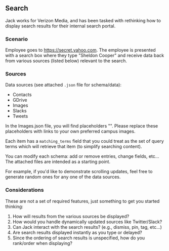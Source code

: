 ## Search
Jack works for Verizon Media, and has been tasked with rethinking how to display search results for their internal search portal.

### Scenario
Employee goes to https://secret.yahoo.com. The employee is presented with a search box where they type "Sheldon Cooper" and receive data back from various sources (listed below) relevant to the search.

### Sources
Data sources (see attached `.json` file for schema/data):
- Contacts
- GDrive
- Images
- Slacks
- Tweets

In the Images.json file, you will find placeholders "<add your campus image>". Please replace these placeholders with links to your own preferred campus images. 

Each item has a `matching_terms` field that you could treat as the set of query terms which will retrieve that item (to simplify searching content).

You can modify each schema: add or remove entries, change fields, etc... The attached files are intended as a starting point.

For example, if you'd like to demonstrate scrolling updates, feel free to generate random ones for any one of the data sources.

### Considerations
These are not a set of required features, just something to get you started thinking:
1. How will results from the various sources be displayed?
2. How would you handle dynamically updated sources like Twitter/Slack?
3. Can Jack interact with the search results? (e.g., dismiss, pin, tag, etc...)
4. Are search results displayed instantly as you type or delayed?
5. Since the ordering of search results is unspecified, how do you rank/order when displaying?
